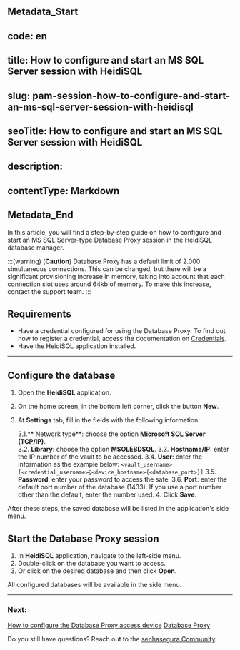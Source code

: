 ## Metadata_Start 
## code: en
## title: How to configure and start an MS SQL Server session with HeidiSQL 
## slug: pam-session-how-to-configure-and-start-an-ms-sql-server-session-with-heidisql 
## seoTitle: How to configure and start an MS SQL Server session with HeidiSQL 
## description:  
## contentType: Markdown 
## Metadata_End
In this article, you will find a step-by-step guide on how to configure and start an MS SQL Server-type Database Proxy session in the HeidiSQL database manager.

:::(warning) (**Caution**)
Database Proxy has a default limit of 2.000 simultaneous connections. This can be changed, but there will be a significant provisioning increase in memory, taking into account that each connection slot uses around 64kb of memory. To make this increase, contact the support team.
:::

## Requirements

* Have a credential configured for using the Database Proxy. To find out how to register a credential, access the documentation on [Credentials](/v3-32/docs/credentials).
* Have the HeidiSQL application installed.
---

## Configure the database

1. Open the **HeidiSQL** application.

1. On the home screen, in the bottom left corner, click the button **New**.

1. At **Settings** tab, fill in the fields with the following information:

    3.1.** Network type**: choose the option **Microsoft SQL Server (TCP/IP)**.  
    3.2. **Library**: choose the option **MSOLEBDSQL**.
    3.3. **Hostname/IP**: enter the IP number of the vault to be accessed.
    3.4. **User**: enter the information as the example below:
`<vault_username>[<credential_username>@<device_hostname>{<database_port>}]`
    3.5. **Password**: enter your password to access the safe.
    3.6. **Port**: enter the default port number of the database (1433). If you use a port number other than the default, enter the number used.
    4. Click **Save**.

After these steps, the saved database will be listed in the application's side menu.

## Start the Database Proxy session
1. In **HeidiSQL** application, navigate to the left-side menu.
2.  Double-click on the database you want to access.
3. Or click on the desired database and then click **Open**.

All configured databases will be available in the side menu.

---
### Next:
[How to configure the Database Proxy access device](/v3-32/docs/pam-session-how-to-configure-the-database-proxy-access-device)
[Database Proxy](/v3-32/docs/pam-session-database-proxy)

Do you still have questions? Reach out to the [senhasegura Community](https://community.senhasegura.io/).
